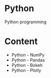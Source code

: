# Python

Python programming


# Content
  * Python - NumPy
  * Python - Pandas
  * Python - Bokeh
  * Python - Plotly
 
